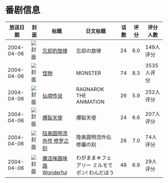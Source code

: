 # 番剧信息

|放送日期|封面|标题|日文标题|话数|评分|评分人数|
|---|---|---|---|---|---|---|
|2004-04-06|![封面](https://lain.bgm.tv/pic/cover/c/6f/aa/329_L7HL1.jpg)|[忘却的旋律](https://bangumi.tv/subject/329)|忘却の旋律|24|6.0|149人评分|
|2004-04-06|![封面](https://lain.bgm.tv/pic/cover/c/e4/dd/1959_W3w23.jpg)|[怪物](https://bangumi.tv/subject/1959)|MONSTER|74|8.3|3535人评分|
|2004-04-06|![封面](https://lain.bgm.tv/pic/cover/c/da/b4/3407_9CmeE.jpg)|[仙境传说](https://bangumi.tv/subject/3407)|RAGNAROK THE ANIMATION|26|5.9|252人评分|
|2004-04-06|![封面](https://lain.bgm.tv/pic/cover/c/0f/d7/4471_Wfdy2.jpg)|[爆裂天使](https://bangumi.tv/subject/4471)|爆裂天使|24|6.6|207人评分|
|2004-04-06|![封面](https://lain.bgm.tv/pic/cover/c/e1/8b/20996_eY8E7.jpg)|[陆奥圆明流外传 修罗之刻](https://bangumi.tv/subject/20996)|陸奥圓明流外伝 修羅の刻|26|7.0|74人评分|
|2004-04-06|![封面](https://lain.bgm.tv/pic/cover/c/16/66/139340_1ZNAV.jpg)|[魔法咪路咪路Wonderful](https://bangumi.tv/subject/139340)|わがまま☆フェアリー ミルモでポン! わんだほう|48|6.9|29人评分|

